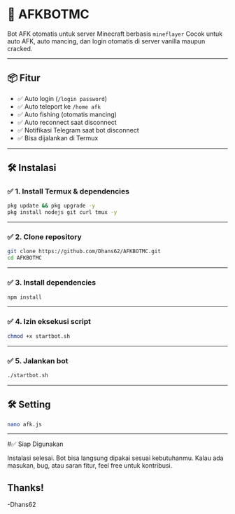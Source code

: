 # 🤖 AFKBOTMC

Bot AFK otomatis untuk server Minecraft berbasis `mineflayer` Cocok untuk auto AFK, auto mancing, dan login otomatis di server vanilla maupun cracked.

---

## 📦 Fitur

- ✅ Auto login (`/login password`)
- ✅ Auto teleport ke `/home afk`
- ✅ Auto fishing (otomatis mancing)
- ✅ Auto reconnect saat disconnect
- ✅ Notifikasi Telegram saat bot disconnect
- ✅ Bisa dijalankan di Termux

---

## 🛠️ Instalasi

### ✅ 1. Install Termux & dependencies

```bash
pkg update && pkg upgrade -y
pkg install nodejs git curl tmux -y
```

---

### ✅ 2. Clone repository
```bash
git clone https://github.com/Dhans62/AFKBOTMC.git
cd AFKBOTMC
```

---

### ✅ 3. Install dependencies
```bash
npm install
```

---

### ✅ 4. Izin eksekusi script
```bash
chmod +x startbot.sh
```

---

### ✅ 5. Jalankan bot
```bash
./startbot.sh
```
---

## 🛠️ Setting

```bash
nano afk.js
```

---

#✅ Siap Digunakan

Instalasi selesai. Bot bisa langsung dipakai sesuai kebutuhanmu.
Kalau ada masukan, bug, atau saran fitur, feel free untuk kontribusi.

Thanks!
---
-Dhans62
